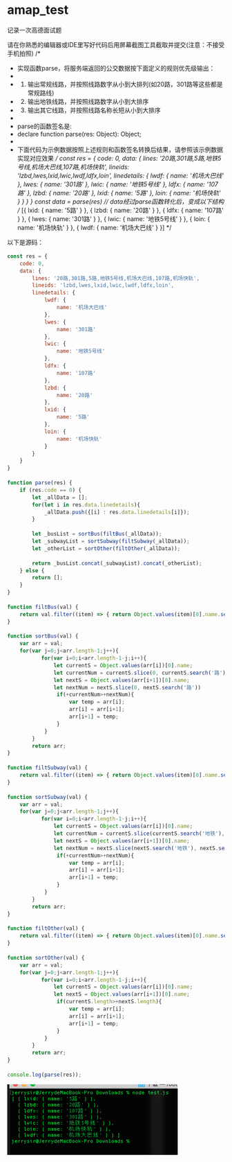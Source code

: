 # amap_test
记录一次高德面试题

请在你熟悉的编辑器或IDE里写好代码后用屏幕截图工具截取并提交(注意：不接受手机拍照)
/*
* 实现函数parse，将服务端返回的公交数据按下面定义的规则优先级输出：
*
* 1. 输出常规线路，并按照线路数字从小到大排列(如20路，301路等这些都是常规路线)
* 2. 输出地铁线路，并按照线路数字从小到大排序
* 3. 输出其它线路，并按照线路名称长短从小到大排序
*
* parse的函数签名是:
* declare function parse(res: Object): Object;
*
* 下面代码为示例数据按照上述规则和函数签名转换后结果，请参照该示例数据实现对应效果
*/
const res = {
code: 0,
data: {
lines: '20路,301路,5路,地铁5号线,机场大巴线,107路,机场快轨',
lineids: 'lzbd,lwes,lxid,lwic,lwdf,ldfx,loin',
linedetails: {
lwdf: {
name: '机场大巴线'
},
lwes: {
name: '301路'
},
lwic: {
name: '地铁5号线'
},
ldfx: {
name: '107路'
},
lzbd: {
name: '20路'
},
lxid: {
name: '5路'
},
loin: {
name: '机场快轨'
}
}
}
}
const data = parse(res)
// data经过parse函数转化后，变成以下结构
/*
[{
lxid: {
name: '5路'
}
}, {
lzbd: {
name: '20路'
}
}, {
ldfx: {
name: '107路'
}
}, {
lwes: {
name: '301路'
}
}, {
lwic: {
name: '地铁5号线'
}
}, {
loin: {
name: '机场快轨'
}
}, {
lwdf: {
name: '机场大巴线'
}
}]
*/


以下是源码：
``` JavaScript
const res = {
    code: 0,
    data: {
        lines: '20路,301路,5路,地铁5号线,机场大巴线,107路,机场快轨',
        lineids: 'lzbd,lwes,lxid,lwic,lwdf,ldfx,loin',
        linedetails: {
            lwdf: {
                name: '机场大巴线'
            },
            lwes: {
                name: '301路'
            },
            lwic: {
                name: '地铁5号线'
            },
            ldfx: {
                name: '107路'
            },
            lzbd: {
                name: '20路'
            },
            lxid: {
                name: '5路'
            },
            loin: {
                name: '机场快轨'
            }
        }
    }
}

function parse(res) {
    if (res.code == 0) {
        let _allData = [];
        for(let i in res.data.linedetails){
            _allData.push({[i] : res.data.linedetails[i]});
        }

        let _busList = sortBus(filtBus(_allData));
        let _subwayList = sortSubway(filtSubway(_allData));
        let _otherList = sortOther(filtOther(_allData));

        return _busList.concat(_subwayList).concat(_otherList);
    } else {
        return [];
    }
}

function filtBus(val) {
    return val.filter((item) => { return Object.values(item)[0].name.search('路') > 0 });
}

function sortBus(val) {
    var arr = val;
    for(var j=0;j<arr.length-1;j++){
           for(var i=0;i<arr.length-1-j;i++){
               let currentS = Object.values(arr[i])[0].name;
               let currentNum = currentS.slice(0, currentS.search('路'))
               let nextS = Object.values(arr[i+1])[0].name;
               let nextNum = nextS.slice(0, nextS.search('路'))
                if(+currentNum>+nextNum){
                    var temp = arr[i];
                    arr[i] = arr[i+1];
                    arr[i+1] = temp;
                }
            } 
        }
        return arr;
}

function filtSubway(val) {
    return val.filter((item) => { return Object.values(item)[0].name.search('地铁') == 0 });
}

function sortSubway(val) {
    var arr = val;
    for(var j=0;j<arr.length-1;j++){
           for(var i=0;i<arr.length-1-j;i++){
               let currentS = Object.values(arr[i])[0].name;
               let currentNum = currentS.slice(currentS.search('地铁'), currentS.search('号线'))
               let nextS = Object.values(arr[i+1])[0].name;
               let nextNum = nextS.slice(nextS.search('地铁'), nextS.search('号线'))
                if(+currentNum>+nextNum){
                    var temp = arr[i];
                    arr[i] = arr[i+1];
                    arr[i+1] = temp;
                }
            } 
        }
        return arr;
}

function filtOther(val) {
    return val.filter((item) => { return Object.values(item)[0].name.search('路') == -1 && Object.values(item)[0].name.search('地铁') == -1 });
}

function sortOther(val) {
    var arr = val;
    for(var j=0;j<arr.length-1;j++){
           for(var i=0;i<arr.length-1-j;i++){
               let currentS = Object.values(arr[i])[0].name;
               let nextS = Object.values(arr[i+1])[0].name;
                if(currentS.length>+nextS.length){
                    var temp = arr[i];
                    arr[i] = arr[i+1];
                    arr[i+1] = temp;
                }
            } 
        }
        return arr;
}

console.log(parse(res));
```

![结果](WechatIMG2.png)
